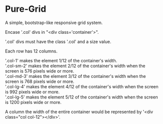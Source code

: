 # Pure-Grid
<p>
  A simple, bootstrap-like responsive grid system.
</p>
<p>
  Encase '.col' divs in "&lt;div class='container'&gt;".
</p>
<p>
  '.col' divs must have the class '.col' and a size value.
</p>
<p>
  Each row has 12 columns.
</p>
<p>
  '.col-1' makes the element 1/12 of the container's width.<br>
  '.col-sm-2' makes the element 2/12 of the container's width when the screen is 576 pixels wide or more.<br>
  '.col-md-3' makes the element 3/12 of the container's width when the screen is 768 pixels wide or more.<br>
  '.col-lg-4' makes the element 4/12 of the container's width when the screen is 992 pixels wide or more.<br>
  '.col-lg-5' makes the element 5/12 of the container's width when the screen is 1200 pixels wide or more.
</p>
<p>
  A column the width of the entire container would be represented by '&lt;div class="col col-12"&gt;&lt;/div&gt;'.
</p>
